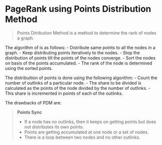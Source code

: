# PageRank using Points Distribution Method

> Points Ditribution Method  is a method to determine the rank of nodes a graph.

The algorithm of is as follows:
    - Distribute same points to all the nodes in a graph.
    - Keep distributing points iteratively to the nodes.
    - Stop the distribution of points till the points of the nodes converge.
    - Sort the nodes on basis of the points accumulated.
    - The rank of the node is determined using the sorted points.

The distribuition of points is done using the following algorithm:
    - Count the number of outlinks of a particular node.
    - The share to be divided is calculated as the points of the node divided by the number of outlinks.
    - This share is incremented in points of each of the outlinks.

The drawbacks of PDM are:

> **Points Sync**
>   - If a node has no outlinks, then it keeps on getting points but does not distributes its own points.
>   - Points are getting accumulated at one node or a set of nodes.
>   - There is a loop between two nodes and no other outlinks.    